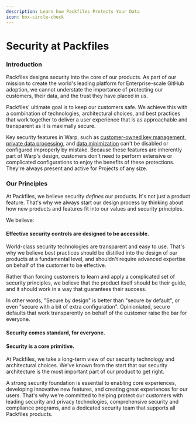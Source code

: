```yaml
---
description: Learn how Packfiles Protects Your Data
icon: box-circle-check
---
```


# Security at Packfiles

### Introduction

Packfiles designs security into the core of our products. As part of our mission to create the world's leading platform for Enterprise-scale GitHub adoption, we cannot understate the importance of protecting our customers, their data, and the trust they have placed in us.

Packfiles' ultimate goal is to keep our customers safe. We achieve this with a combination of technologies, architectural choices, and best practices that work together to deliver a user experience that is as approachable and transparent as it is maximally secure.

Key security features in Warp, such as [customer-owned key management](warp-security-model/key-management.md), [private data processing](warp-security-model/data-privacy.md), and [data minimization](warp-security-model/data-privacy.md) can't be disabled or configured improperly by mistake. Because these features are inherently part of Warp's design, customers don't need to perform extensive or complicated configurations to enjoy the benefits of these protections. They're always present and active for Projects of any size.

### Our Principles

At Packfiles, we believe security _defines_ our products. It's not just a product feature. That's why we always start our design process by thinking about how new products and features fit into our values and security principles.

We believe:

#### **Effective security controls are designed to be accessible.**

World-class security technologies are transparent and easy to use. That's why we believe best practices should be distilled into the design of our products at a fundamental level, and shouldn't require advanced expertise on behalf of the customer to be effective.&#x20;

Rather than forcing customers to learn and apply a complicated set of security principles, we believe that the product itself should be their guide, and it should work in a way that guarantees their success.

In other words, "Secure by design" is better than "secure by default", or even "secure with a bit of extra configuration". Opinioniated, secure defaults that work transparently on behalf of the customer raise the bar for everyone.&#x20;

#### Security comes standard, for everyone.

#### **Security is a core primitive.**

At Packfiles, we take a long-term view of our security technology and architectural choices. We've known from the start that our security architecture is the most important part of our product to get right.&#x20;

A strong security foundation is essential to enabling core experiences, developing innovative new features, and creating great experiences for our users. That's why we're committed to helping protect our customers with leading security and privacy technologies, comprehensive security and compliance programs, and a dedicated security team that supports all Packfiles products.

&#x20;




